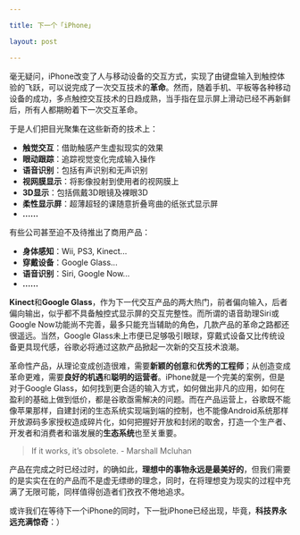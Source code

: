 ```yaml
---

title: 下一个「iPhone」

layout: post

---
```

毫无疑问，iPhone改变了人与移动设备的交互方式，实现了由键盘输入到触控体验的飞跃，可以说完成了一次交互技术的**革命**。然而，随着手机、平板等各种移动设备的成功，多点触控交互技术的日趋成熟，当手指在显示屏上滑动已经不再新鲜后，所有人都期盼着下一次交互革命。

于是人们把目光聚集在这些新奇的技术上：  

* **触觉交互**：借助触感产生虚拟现实的效果
* **眼动跟踪**：追踪视觉变化完成输入操作
* **语音识别**：包括有声识别和无声识别
* **视网膜显示**：将影像投射到使用者的视网膜上
* **3D显示**：包括佩戴3D眼镜及裸眼3D
* **柔性显示屏**：超薄超轻的课随意折叠弯曲的纸张式显示屏
* **……**  

有些公司甚至迫不及待推出了商用产品：

* **身体感知**：Wii, PS3, Kinect...
* **穿戴设备**：Google Glass...
* **语音识别**：Siri, Google Now...
* **……**

**Kinect**和**Google Glass**，作为下一代交互产品的两大热门，前者偏向输入，后者偏向输出，似乎都不具备触控式显示屏的交互完整性。而所谓的语音助理Siri或Google Now功能尚不完善，最多只能充当辅助的角色，几款产品的革命之路都还很遥远。当然，Google Glass未上市便已足够吸引眼球，穿戴式设备又比传统设备更具现代感，谷歌必将通过这款产品掀起一次新的交互技术浪潮。

革命性产品，从理论变成创造很难，需要**新颖的创意**和**优秀的工程师**；从创造变成革命更难，需要**良好的机遇**和**聪明的运营者**。iPhone就是一个完美的案例，但是对于Google Glass，如何找到更合适的输入方式，如何做出非凡的应用，如何在盈利的基础上做到低价，都是谷歌亟需解决的问题。而在产品运营上，谷歌既不能像苹果那样，自建封闭的生态系统实现端到端的控制，也不能像Android系统那样开放源码多家授权造成碎片化，如何把握好开放和封闭的取舍，打造一个生产者、开发者和消费者和谐发展的**生态系统**也至关重要。

>If it works, it’s obsolete. - Marshall Mcluhan

产品在完成之时已经过时，的确如此，**理想中的事物永远是最美好的**，但我们需要的是实实在在的产品而不是虚无缥缈的理念，同时，在将理想变为现实的过程中充满了无限可能，同样值得创造者们孜孜不倦地追求。

或许我们在等待下一个iPhone的同时，下一批iPhone已经出现，毕竟，**科技界永远充满惊奇**：）
